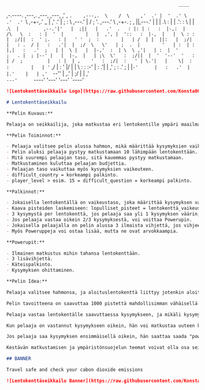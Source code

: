                                                                                     
                                                                   ____             
,-.----.       ,---,.   ,---,           ,---,                    ,'  , `.    ,---,. 
\    /  \    ,'  .' |  '  .' \        .'  .' `\               ,-+-,.' _ |  ,'  .' | 
;   :    \ ,---.'   | /  ;    '.    ,---.'     \           ,-+-. ;   , ||,---.'   | 
|   | .\ : |   |   .':  :       \   |   |  .`\  |         ,--.'|'   |  ;||   |   .' 
.   : |: | :   :  |-,:  |   /\   \  :   : |  '  |        |   |  ,', |  '::   :  |-, 
|   |  \ : :   |  ;/||  :  ' ;.   : |   ' '  ;  :        |   | /  | |  ||:   |  ;/| 
|   : .  / |   :   .'|  |  ;/  \   \'   | ;  .  |        '   | :  | :  |,|   :   .' 
;   | |  \ |   |  |-,'  :  | \  \ ,'|   | :  |  '        ;   . |  ; |--' |   |  |-, 
|   | ;\  \'   :  ;/||  |  '  '--'  '   : | /  ;         |   : |  | ,    '   :  ;/| 
:   ' | \.'|   |    \|  :  :        |   | '` ,/          |   : '  |/     |   |    \ 
:   : :-'  |   :   .'|  | ,'        ;   :  .'            ;   | |`-'      |   :   .' 
|   |.'    |   | ,'  `--''          |   ,.'              |   ;/          |   | ,'   
`---'      `----'                   '---'                '---'           `----'     
                                                                                    
```markdown
![Lentokenttäseikkailu Logo](https://raw.githubusercontent.com/Konsta00/Air-Travellers-Challenge/main/images/LOGO.png)

# Lentokenttäseikkailu

**Pelin Kuvaus:**

Pelaaja on seikkailija, joka matkustaa eri lentokentille ympäri maailmaa. Pelaaja ratkaisee ohjelmointi kysymyksiä, jolla ansaitsee €-budjettia, samalla pelaaja voi löytää poweruppeja ja oppia samalla lentokenttien historiasta ja kulttuurista.

**Pelin Toiminnot:**

- Pelaaja valitsee pelin alussa hahmon, mikä määrittää kysymyksien vaikeuden ja aloituspaikan maailmassa.
- Pelin aluksi pelaaja pystyy matkustamaan 10 lähimpään lentokenttään.
- Mitä suurempi pelaajan taso, sitä kauemmas pystyy matkustamaan.
- Matkustaminen kuluttaa pelaajan budjettia.
- Pelaajan taso vaikuttaa myös kysymyksien vaikeuteen.
- difficult_country = korkeampi palkinto.
- player_level > esim. 15 = difficult_question = korkeampi palkinto.

**Palkinnot:**

- Jokaisella lentokentällä on vaikeustaso, joka määrittää kysymyksen vaikeuden ja mahdollisen powerupin.
- Kaava pisteiden laskemiseen: lopulliset_pisteet = lentokenttä_vaikeustaso * pisteet_kysymyksestä.
- 3 kysymystä per lentokenttä, jos pelaaja saa yli 1 kysymyksen väärin, tulee miinuspisteitä.
- Jos pelaaja vastaa oikein 2/3 kysymyksestä, voi voittaa Powerupin.
- Jokaisella pelaajalla on pelin alussa 3 ilmaista vihjettä, jos vihjeet loppuvat, niitä pystyy ostamaan lisää.
- Myös Poweruppeja voi ostaa lisää, mutta ne ovat arvokkaampia.

**Powerupit:**

- Ilmainen matkustus mihin tahansa lentokenttään.
- 3 lisävihjettä.
- Käteispalkinto.
- Kysymyksen ohittaminen.

**Pelin Idea:**

Pelaaja valitsee hahmonsa, ja aloituslentokenttä liittyy jotenkin aloitushahmoon. Esimerkiksi hahmon valinta: Donald Trump, jolloin aloituspaikkana olisi Yhdysvallat (Lentokenttä siellä).

Pelin tavoitteena on saavuttaa 1000 pistettä mahdollisimman vähäisellä lentämisellä.

Pelaaja vastaa lentokentälle saavuttaessa kysymykseen, ja mikäli kysymyksen saa ensimmäisellä vastauksella oikein, pelaaja saa +100 pistettä. Mikäli vastaa yrityksellä oikein, saa +70 pistettä, ja kolmannella yrityksellä +50 pistettä.

Kun pelaaja on vastannut kysymykseen oikein, hän voi matkustaa uuteen kohteeseen. Täällä taas vastaa kysymykseen.

Jos pelaaja saa kysymyksen ensimmäisellä oikein, hän saattaa saada "power upin", jolla voi "skipata" kysymyksen jollakin kentällä ja saada suoraan 100 pistettä.

Kestävän matkustamisen ja ympäristönsuojelun teemat voivat olla osa seikkailua, esimerkiksi auttamalla paikallista ympäristöä.

## BANNER

Travel safe and check your cabon dioxide emissions

![Lentokenttäseikkailu Banner](https://raw.githubusercontent.com/Konsta00/Air-Travellers-Challenge/main/images/BANNER_X_SNAKE.png)
```